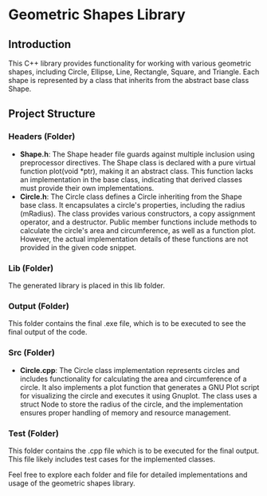 # Geometric Shapes Library

## Introduction
This C++ library provides functionality for working with various geometric shapes, including Circle, Ellipse, Line, Rectangle, Square, and Triangle. Each shape is represented by a class that inherits from the abstract base class Shape.

## Project Structure

### Headers (Folder)
- **Shape.h**: The Shape header file guards against multiple inclusion using preprocessor directives. The Shape class is declared with a pure virtual function plot(void *ptr), making it an abstract class. This function lacks an implementation in the base class, indicating that derived classes must provide their own implementations.
- **Circle.h**: The Circle class defines a Circle inheriting from the Shape base class. It encapsulates a circle's properties, including the radius (mRadius). The class provides various constructors, a copy assignment operator, and a destructor. Public member functions include methods to calculate the circle's area and circumference, as well as a function plot. However, the actual implementation details of these functions are not provided in the given code snippet.

### Lib (Folder)
The generated library is placed in this lib folder.

### Output (Folder)
This folder contains the final .exe file, which is to be executed to see the final output of the code.

### Src (Folder)
- **Circle.cpp**: The Circle class implementation represents circles and includes functionality for calculating the area and circumference of a circle. It also implements a plot function that generates a GNU Plot script for visualizing the circle and executes it using Gnuplot. The class uses a struct Node to store the radius of the circle, and the implementation ensures proper handling of memory and resource management.

### Test (Folder)
This folder contains the .cpp file which is to be executed for the final output. This file likely includes test cases for the implemented classes.

Feel free to explore each folder and file for detailed implementations and usage of the geometric shapes library.
